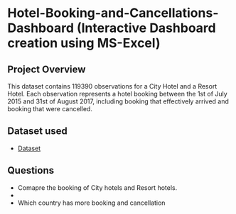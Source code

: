 # Hotel-Booking-and-Cancellations-Dashboard (Interactive Dashboard creation using MS-Excel)
## Project Overview
This dataset contains 119390 observations for a City Hotel and a Resort Hotel. Each observation represents a hotel booking between the 1st of July 2015 and 31st of August 2017, including booking that effectively arrived and booking that were cancelled.

## Dataset used
- <a href="https://github.com/sangeetamaity/Hotel-Booking-and-Cancellations-Dashboard/blob/main/hotel%20booking%20cancellations.xlsx">Dataset</a>

## Questions
- Comapre the booking of City hotels and Resort hotels.
- 
- Which country has more booking and cancellation
